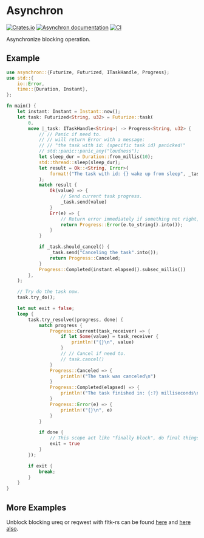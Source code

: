 # Asynchron

[![Crates.io](https://img.shields.io/crates/v/asynchron.svg)](https://crates.io/crates/asynchron)
[![Asynchron documentation](https://docs.rs/asynchron/badge.svg)](https://docs.rs/asynchron)
[![CI](https://github.com/Ar37-rs/asynchron/actions/workflows/ci.yml/badge.svg)](https://github.com/Ar37-rs/asynchron/actions/workflows/ci.yml)

Asynchronize blocking operation.

## Example

```rust
use asynchron::{Futurize, Futurized, ITaskHandle, Progress};
use std::{
    io::Error,
    time::{Duration, Instant},
};

fn main() {
    let instant: Instant = Instant::now();
    let task: Futurized<String, u32> = Futurize::task(
        0,
        move |_task: ITaskHandle<String>| -> Progress<String, u32> {
            // // Panic if need to.
            // // will return Error with a message:
            // // "the task with id: (specific task id) panicked!"
            // std::panic::panic_any("loudness");
            let sleep_dur = Duration::from_millis(10);
            std::thread::sleep(sleep_dur);
            let result = Ok::<String, Error>(
                format!("The task with id: {} wake up from sleep", _task.id()).into(),
            );
            match result {
                Ok(value) => {
                    // Send current task progress.
                    _task.send(value)
                }
                Err(e) => {
                    // Return error immediately if something not right, for example:
                    return Progress::Error(e.to_string().into());
                }
            }

            if _task.should_cancel() {
                _task.send("Canceling the task".into());
                return Progress::Canceled;
            }
            Progress::Completed(instant.elapsed().subsec_millis())
        },
    );

    // Try do the task now.
    task.try_do();

    let mut exit = false;
    loop {
        task.try_resolve(|progress, done| {
            match progress {
                Progress::Current(task_receiver) => {
                    if let Some(value) = task_receiver {
                        println!("{}\n", value)
                    }
                    // // Cancel if need to.
                    // task.cancel()
                }
                Progress::Canceled => {
                    println!("The task was canceled\n")
                }
                Progress::Completed(elapsed) => {
                    println!("The task finished in: {:?} milliseconds\n", elapsed)
                }
                Progress::Error(e) => {
                    println!("{}\n", e)
                }
            }

            if done {
                // This scope act like "finally block", do final things here.
                exit = true
            }
        });

        if exit {
            break;
        }
    }
}
```

## More Examples

Unblock blocking ureq or reqwest with fltk-rs can be found [here](https://github.com/Ar37-rs/asynchron/tree/main/examples) and [here also](https://github.com/Ar37-rs/fe-image-widget/tree/main/examples/netimage_widget).
